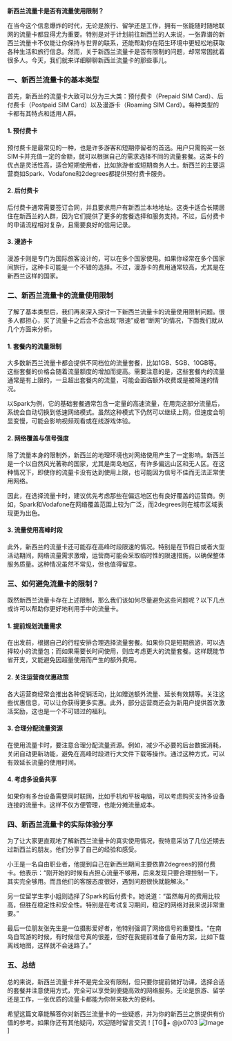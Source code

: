 **新西兰流量卡是否有流量使用限制？**

在当今这个信息爆炸的时代，无论是旅行、留学还是工作，拥有一张能随时随地联网的流量卡都显得尤为重要。特别是对于计划前往新西兰的人来说，一张靠谱的新西兰流量卡不仅能让你保持与世界的联系，还能帮助你在陌生环境中更轻松地获取各种生活和旅行信息。然而，关于新西兰流量卡是否有限制的问题，却常常困扰着很多人。今天，我们就来详细聊聊新西兰流量卡的那些事儿。

### 一、新西兰流量卡的基本类型

首先，新西兰的流量卡大致可以分为三大类：预付费卡（Prepaid SIM Card）、后付费卡（Postpaid SIM Card）以及漫游卡（Roaming SIM Card）。每种类型的卡都有其特点和适用人群。

#### 1. 预付费卡
预付费卡是最常见的一种，也是许多游客和短期停留者的首选。用户只需购买一张SIM卡并充值一定的金额，就可以根据自己的需求选择不同的流量套餐。这类卡的优点是灵活性高，适合短期使用者，比如旅游者或短期商务人士。新西兰的主要运营商如Spark、Vodafone和2degrees都提供预付费卡服务。

#### 2. 后付费卡
后付费卡通常需要签订合同，并且要求用户有新西兰本地地址。这类卡适合长期居住在新西兰的人群，因为它们提供了更多的套餐选择和服务支持。不过，后付费卡的申请流程相对复杂，且需要良好的信用记录。

#### 3. 漫游卡
漫游卡则是专门为国际旅客设计的，可以在多个国家使用。如果你经常在多个国家间旅行，这种卡可能是一个不错的选择。不过，漫游卡的费用通常较高，尤其是在新西兰这样的国家。

### 二、新西兰流量卡的流量使用限制

了解了基本类型后，我们再来深入探讨一下新西兰流量卡的流量使用限制问题。很多人都担心，买了流量卡之后会不会出现“限速”或者“断网”的情况，下面我们就从几个方面来分析。

#### 1. 套餐内的流量限制
大多数新西兰流量卡都会提供不同档位的流量套餐，比如1GB、5GB、10GB等。这些套餐的价格会随着流量额度的增加而提高。需要注意的是，这些套餐内的流量通常是有上限的，一旦超出套餐内的流量，可能会面临额外收费或是被降速的情况。

以Spark为例，它的基础套餐通常包含一定量的高速流量，在用完这部分流量后，系统会自动切换到低速网络模式。虽然这种模式下仍然可以继续上网，但速度会明显变慢，可能会影响视频观看或在线游戏体验。

#### 2. 网络覆盖与信号强度
除了流量本身的限制外，新西兰的地理环境也对网络使用产生了一定影响。新西兰是一个以自然风光著称的国家，尤其是南岛地区，有许多偏远山区和无人区。在这种情况下，即使你的流量卡没有达到使用上限，也可能因为信号不佳而无法正常使用网络。

因此，在选择流量卡时，建议优先考虑那些在偏远地区也有良好覆盖的运营商。例如，Spark和Vodafone在网络覆盖范围上较为广泛，而2degrees则在城市区域表现更为出色。

#### 3. 流量使用高峰时段
此外，新西兰的流量卡还可能存在高峰时段限速的情况。特别是在节假日或者大型活动期间，网络流量需求激增，运营商可能会采取临时性的限速措施，以确保整体服务质量。这种情况虽然不常见，但也值得留意。

### 三、如何避免流量卡的限制？

既然新西兰流量卡存在上述限制，那么我们该如何尽量避免这些问题呢？以下几点或许可以帮助你更好地利用手中的流量卡。

#### 1. 提前规划流量需求
在出发前，根据自己的行程安排合理选择流量套餐。如果你只是短期旅游，可以选择较小的流量包；而如果需要长时间使用，则应考虑更大的流量套餐。这样既能节省开支，又能避免因超量使用而产生的额外费用。

#### 2. 关注运营商优惠政策
各大运营商经常会推出各种促销活动，比如赠送额外流量、延长有效期等。关注这些优惠信息，可以让你获得更多实惠。此外，部分运营商还会为新用户提供首次激活奖励，这也是一个不可错过的福利。

#### 3. 合理分配流量资源
在使用流量卡时，要注意合理分配流量资源。例如，减少不必要的后台数据消耗，关闭自动更新功能，避免在高峰时段进行大文件下载等操作。通过这种方式，可以有效延长流量的使用时间。

#### 4. 考虑多设备共享
如果你有多台设备需要同时联网，比如手机和平板电脑，可以考虑购买支持多设备连接的流量卡。这样不仅方便管理，也能分摊流量成本。

### 四、新西兰流量卡的实际体验分享

为了让大家更直观地了解新西兰流量卡的真实使用情况，我特意采访了几位近期去过新西兰的朋友。他们分享了自己的经验和感受。

小王是一名自由职业者，他提到自己在新西兰期间主要依靠2degrees的预付费卡。他表示：“刚开始的时候有点担心流量不够用，后来发现只要合理控制一下，其实完全够用。而且他们的客服态度很好，遇到问题很快就能解决。”

另一位留学生李小姐则选择了Spark的后付费卡。她说道：“虽然每月的费用比较高，但胜在稳定性和安全性。特别是在考试复习期间，稳定的网络对我来说非常重要。”

最后一位朋友张先生是一位摄影爱好者，他特别强调了网络信号的重要性。“在南岛自驾游的时候，有时候信号真的很差，但好在我提前准备了备用方案，比如下载离线地图，这样就不会迷路了。”

### 五、总结

总的来说，新西兰流量卡并不是完全没有限制，但只要你提前做好功课，选择合适的套餐并注意使用方式，完全可以享受到便捷高效的网络服务。无论是旅游、留学还是工作，一张优质的流量卡都能为你带来极大的便利。

希望这篇文章能解答你对新西兰流量卡的一些疑惑，并为你的新西兰之旅提供有价值的参考。如果你还有其他疑问，欢迎随时留言交流！[TG💪+ @jx0703 ![Image](https://github.com/user-attachments/assets/dbca1d08-cadb-493c-b0ec-ad6f7a83f270)]